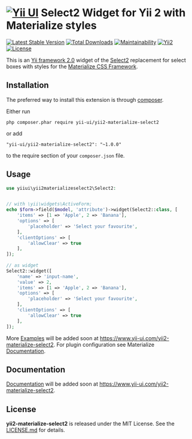 [![Yii UI](https://avatars1.githubusercontent.com/u/22790740?s=60)](https:://www.yii-ui.com/) Select2 Widget for Yii 2 with Materialize styles
================================================

[![Latest Stable Version](https://poser.pugx.org/yii-ui/yii2-materialize-select2/version)](https://packagist.org/packages/yii-ui/yii2-materialize-select2)
[![Total Downloads](https://poser.pugx.org/yii-ui/yii2-materialize-select2/downloads)](https://packagist.org/packages/yii-ui/yii2-materialize-select2)
[![Maintainability](https://api.codeclimate.com/v1/badges/f8fa3c129287f7c567aa/maintainability)](https://codeclimate.com/github/yii-ui/yii2-materialize-select2/maintainability)
[![Yii2](https://img.shields.io/badge/Powered_by-Yii_Framework-green.svg?style=flat)](http://www.yiiframework.com/)
[![License](https://poser.pugx.org/yii-ui/yii2-materialize-select2/license)](https://packagist.org/packages/yii-ui/yii2-materialize-select2)


This is an [Yii framework 2.0](http://www.yiiframework.com) widget of the [Select2](https://select2.org/) replacement for select boxes with styles for the [Materialize CSS Framework](http://materializecss.com/).

Installation
------------

The preferred way to install this extension is through [composer](https://getcomposer.org/download/).

Either run

```
php composer.phar require yii-ui/yii2-materialize-select2
```

or add

```
"yii-ui/yii2-materialize-select2": "~1.0.0"
```

to the require section of your `composer.json` file.

Usage
-----

```php 
use yiiui\yii2materializeselect2\Select2:


// with \yii\widgets\ActiveForm;
echo $form->field($model, 'attribute')->widget(Select2::class, [
    'items' => [1 => 'Apple', 2 => 'Banana'],
    'options' => [
        'placeholder' => 'Select your favourite',
    ],
    'clientOptions' => [
        'allowClear' => true
    ],
]);
    
// as widget 
Select2::widget([
    'name' => 'input-name',
    'value' => 2,
    'items' => [1 => 'Apple', 2 => 'Banana'],
    'options' => [
        'placeholder' => 'Select your favourite',
    ],
    'clientOptions' => [
        'allowClear' => true
    ],    
]);
```


More [Examples](https://www.yii-ui.com/yii2-materialize-select2) will be added soon at https://www.yii-ui.com/yii2-materialize-select2.
For plugin configuration see Materialize [Documentation](http://next.materializecss.com/).

Documentation
------------

[Documentation](https://www.yii-ui.com/yii2-materialize-select2) will be added soon at https://www.yii-ui.com/yii2-materialize-select2.

License
-------

**yii2-materialize-select2** is released under the MIT License. See the [LICENSE.md](LICENSE.md) for details.
